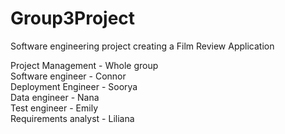 # Group3Project
Software engineering project creating a Film Review Application


Project Management   - Whole group  
Software engineer    - Connor   
Deployment Engineer  - Soorya  
Data engineer        - Nana  
Test engineer        - Emily  
Requirements analyst - Liliana   
